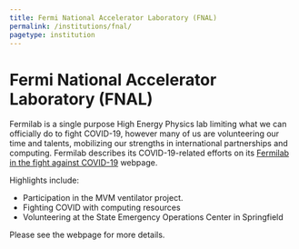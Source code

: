 ```yaml
---
title: Fermi National Accelerator Laboratory (FNAL)
permalink: /institutions/fnal/
pagetype: institution
---
```


# Fermi National Accelerator Laboratory (FNAL)

  Fermilab is a single purpose High Energy Physics lab limiting what we can officially do to fight COVID-19, however
 many of us are volunteering our time and talents, mobilizing our strengths in international partnerships and computing.
 Fermilab describes its COVID-19-related efforts on its [Fermilab in the fight against COVID-19](https://www.fnal.gov/pub/about/covid19/) webpage. 

  Highlights include:

  * Participation in the MVM ventilator project.
  * Fighting COVID with computing resources
  * Volunteering at the State Emergency Operations Center in Springfield
  
Please see the webpage for more details.

